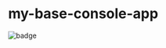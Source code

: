 ﻿# my-base-console-app

![badge](https://github.com/ridomin/my-base-console-app/workflows/dotnetcore3/badge.svg)

